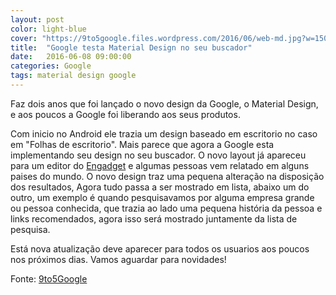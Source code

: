 ```yaml
---
layout: post
color: light-blue
cover: "https://9to5google.files.wordpress.com/2016/06/web-md.jpg?w=1500&h=0#038;h=500"
title:  "Google testa Material Design no seu buscador"
date:   2016-06-08 09:00:00
categories: Google
tags: material design google
---
```

Faz dois anos que foi lançado o novo design da Google, o Material Design, e aos poucos a Google foi liberando aos seus produtos.

Com inicio no Android ele trazia um design baseado em escritorio no caso em "Folhas de escritorio". Mais parece que agora a Google esta implementando seu design no seu buscador. O novo layout já apareceu para um editor do <a href="http://www.engadget.com/2016/06/08/google-search-material-design-test/">Engadget</a> e algumas pessoas vem relatado em alguns paises do mundo. O novo design traz uma pequena alteração na disposição dos resultados, Agora tudo passa a ser mostrado em lista, abaixo um do outro, um exemplo é quando pesquisavamos por alguma empresa grande ou pessoa conhecida, que trazia ao lado uma pequena história da pessoa e links recomendados, agora isso será mostrado juntamente da lista de pesquisa.

Está nova atualização deve aparecer para todos os usuarios aos poucos nos próximos dias. Vamos aguardar para novidades!

Fonte: <a href="http://9to5google.com/2016/06/08/google-material-design-search-web/">9to5Google</a>

<script async src="//pagead2.googlesyndication.com/pagead/js/adsbygoogle.js"></script>
<!-- Final_texto_okgnow -->
<ins class="adsbygoogle"
     style="display:block"
     data-ad-client="ca-pub-7837358846130941"
     data-ad-slot="9265933715"
     data-ad-format="auto"></ins>
<script>
(adsbygoogle = window.adsbygoogle || []).push({});
</script>
